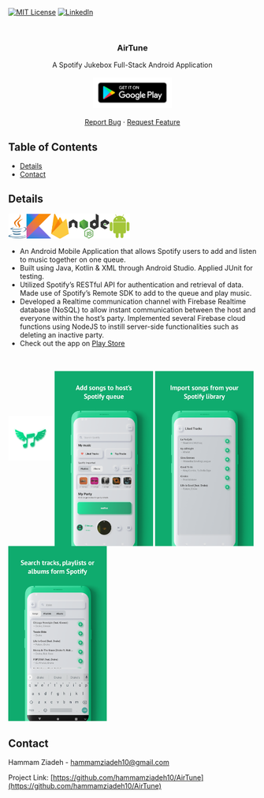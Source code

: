 [![MIT License][license-shield]][license-url]
[![LinkedIn][linkedin-shield]][linkedin-url]

<!-- INTRO. -->
<br />
<p align="center">
  <h3 align="center">AirTune</h3>

  <p align="center">
A Spotify Jukebox Full-Stack Android Application <br />
    <br />
    <a href="https://play.google.com/store/apps/details?id=com.zgapplications.airtune">
      <img src="images/google-play-badge.png" width="160" >
    </a>
     <br />
     <br />
    <a href="https://github.com/hammamziadeh10/AirTune/issues">Report Bug</a>
    ·
    <a href="https://github.com/hammamziadeh10/AirTune/issues">Request Feature</a>
  </p>
</p>
<!-- 
[![google-play-badge](images/google-play-badge.png)](https://play.google.com/store/apps/details?id=com.zgapplications.airtune) -->

<!-- TABLE OF CONTENTS -->
## Table of Contents

* [Details](#details)
* [Contact](#contact)

<!-- DESIGN -->
## Details
<img src="images/java.svg?raw=true" align="left" height="50" >
<img src="images/kotlin.svg?raw=true" align="left" height="50" >
<img src="images/firebase.svg?raw=true" align="left" height="50" >
<img src="images/nodejs.svg?raw=true" align="left" height="50" >
<img src="images/android.svg?raw=true" height="50">

* An Android Mobile Application that allows Spotify users to add and listen to music together on one queue. 
* Built using Java, Kotlin & XML through Android Studio. Applied JUnit for testing.
* Utilized Spotify’s RESTful API for authentication and retrieval of data. Made use of Spotify’s Remote SDK to add to the queue and play music.
* Developed a Realtime communication channel with Firebase Realtime database (NoSQL) to allow instant communication between the host and everyone within the host’s party. Implemented several Firebase cloud functions using NodeJS to instill server-side functionalities such as deleting an inactive party.
* Check out the app on [Play Store](https://play.google.com/store/apps/details?id=com.zgapplications.airtune) <br/> <br/> <br/>


<img src="images/airtune_logo.png" width="90" > 
<img src="images/ss1.png" align="center" width="200" >
<img src="images/ss2.png" align="center" width="200" >
<img src="images/ss3.png" width="200" >


<!-- CONTACT -->
## Contact

Hammam Ziadeh - hammamziadeh10@gmail.com

Project Link: [https://github.com/hammamziadeh10/AirTune](https://github.com/hammamziadeh10/AirTune)

[license-shield]: https://img.shields.io/github/license/othneildrew/Best-README-Template.svg?style=flat-square
[license-url]: https://github.com/othneildrew/Best-README-Template/blob/master/LICENSE.txt
[linkedin-shield]: https://img.shields.io/badge/-LinkedIn-black.svg?style=flat-square&logo=linkedin&colorB=555
[linkedin-url]: https://www.linkedin.com/in/hammam-ziadeh/
